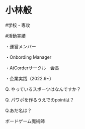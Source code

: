 # 小林般

#学校・専攻


#活動実績

・運営メンバー

・Onbording Manager

・AtCorderサークル　会長

・企業実践（2022.9~）




Q. やっているスポーツはなんですか？



Q. パワポを作るうえでのpointは？


Q.あだ名は？

ボードゲーム魔術師


